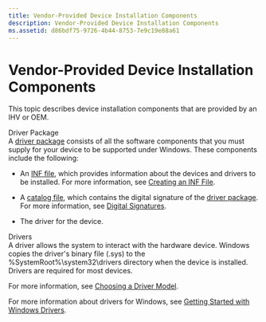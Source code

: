 ```yaml
---
title: Vendor-Provided Device Installation Components
description: Vendor-Provided Device Installation Components
ms.assetid: d86bdf75-9726-4b44-8753-7e9c19e88a61
---
```


# Vendor-Provided Device Installation Components


This topic describes device installation components that are provided by an IHV or OEM.

<a href="" id="driver-package"></a>Driver Package  
A [driver package](driver-packages.md) consists of all the software components that you must supply for your device to be supported under Windows. These components include the following:

-   An [INF file](inf-files.md), which provides information about the devices and drivers to be installed. For more information, see [Creating an INF File](https://msdn.microsoft.com/library/windows/hardware/ff538378).

-   A [catalog file](catalog-files.md), which contains the digital signature of the [driver package](driver-packages.md). For more information, see [Digital Signatures](digital-signatures.md).

-   The driver for the device.

<a href="" id="drivers"></a>Drivers  
A driver allows the system to interact with the hardware device. Windows copies the driver's binary file (.sys) to the %SystemRoot%\\system32\\drivers directory when the device is installed. Drivers are required for most devices.

For more information, see [Choosing a Driver Model](https://msdn.microsoft.com/library/windows/hardware/ff554652).

For more information about drivers for Windows, see [Getting Started with Windows Drivers](https://msdn.microsoft.com/library/windows/hardware/ff554690).

 

 





